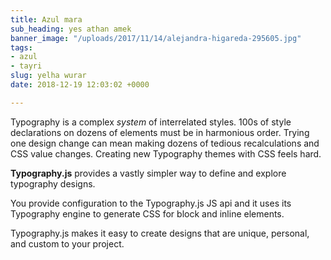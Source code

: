 ```yaml
---
title: Azul mara
sub_heading: yes athan amek
banner_image: "/uploads/2017/11/14/alejandra-higareda-295605.jpg"
tags:
- azul
- tayri
slug: yelha wurar
date: 2018-12-19 12:03:02 +0000

---
```

Typography is a complex _system_ of interrelated styles. 100s of style declarations on dozens of elements must be in harmonious order. Trying one design change can mean making dozens of tedious recalculations and CSS value changes. Creating new Typography themes with CSS feels hard.

**Typography.js** provides a vastly simpler way to define and explore typography designs.

You provide configuration to the Typography.js JS api and it uses its Typography engine to generate CSS for block and inline elements.

Typography.js makes it easy to create designs that are unique, personal, and custom to your project.